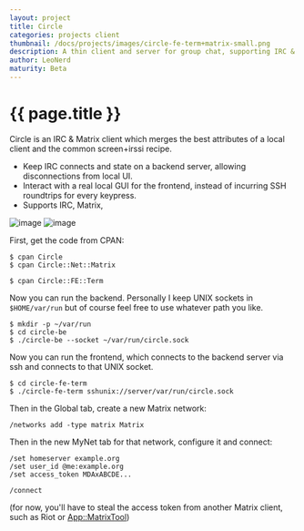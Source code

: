 ```yaml
---
layout: project
title: Circle
categories: projects client
thumbnail: /docs/projects/images/circle-fe-term+matrix-small.png
description: A thin client and server for group chat, supporting IRC & Matrix
author: LeoNerd
maturity: Beta
---
```


# {{ page.title }}
Circle is an IRC & Matrix client which merges the best attributes of a local client and the common screen+irssi recipe.

 * Keep IRC connects and state on a backend server, allowing disconnections from local UI.
 * Interact with a real local GUI for the frontend, instead of incurring SSH roundtrips for every keypress.
 * Supports IRC, Matrix, 

![image](http://www.leonerd.org.uk/code/circle/circle-two-fes.png)
![image](/docs/projects/images/circle-fe-term+matrix.png)

First, get the code from CPAN:

```
$ cpan Circle
$ cpan Circle::Net::Matrix

$ cpan Circle::FE::Term
```

Now you can run the backend. Personally I keep UNIX sockets in `$HOME/var/run` but of course feel free to use whatever path you like.

```
$ mkdir -p ~/var/run
$ cd circle-be
$ ./circle-be --socket ~/var/run/circle.sock
```

Now you can run the frontend, which connects to the backend server via ssh and connects to that UNIX socket.

```
$ cd circle-fe-term
$ ./circle-fe-term sshunix://server/var/run/circle.sock
```

Then in the Global tab, create a new Matrix network:

```
/networks add -type matrix Matrix
```

Then in the new MyNet tab for that network, configure it and connect:

```
/set homeserver example.org
/set user_id @me:example.org
/set access_token MDAxABCDE...

/connect
```

(for now, you'll have to steal the access token from another Matrix client, such as Riot or [App::MatrixTool](https://metacpan.org/pod/App::MatrixTool))
